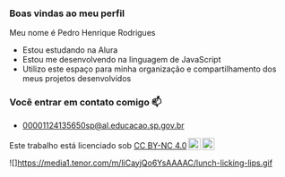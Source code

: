### Boas vindas ao meu perfil 

Meu nome é Pedro Henrique Rodrigues

- Estou estudando na Alura
- Estou me desenvolvendo na linguagem de JavaScript
- Utilizo este espaço para minha organização e compartilhamento dos meus projetos desenvolvidos


### Você entrar em contato comigo 📫

- 00001124135650sp@al.educacao.sp.gov.br
<p xmlns:cc="http://creativecommons.org/ns#" >Este trabalho está licenciado sob <a href="https://creativecommons.org/licenses/by-nc/4.0/?ref=chooser-v1" target="_blank" rel="license noopener noreferrer" style="display:inline-block;">CC BY-NC 4.0<img style="height:22px!important;margin-left:3px;vertical-align:text-bottom;" src="https://mirrors.creativecommons.org/presskit/icons/cc.svg?ref=chooser-v1" alt=""><img style="height:22px!important;margin-left:3px;vertical-align:text-bottom;" src="https://mirrors.creativecommons.org/presskit/icons/by.svg?ref=chooser-v1" alt=""><img style="altura:22px!importante;margem-esquerda:3px;alinhamento-vertical:texto-inferior;" src="https://mirrors.creativecommons.org/presskit/icons/nc.svg?ref=chooser-v1" alt=""></a></p>

![]https://media1.tenor.com/m/liCayjQo6YsAAAAC/lunch-licking-lips.gif
